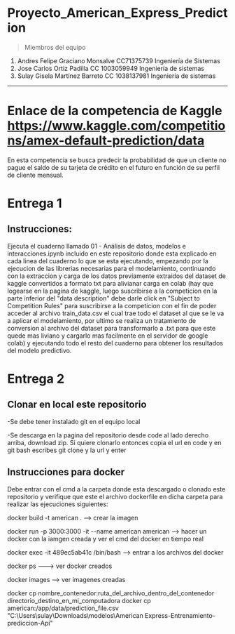 # Proyecto_American_Express_Prediction

>Miembros del equipo
1. Andres Felipe Graciano Monsalve CC71375739 Ingeniería de Sistemas
2. Jose Carlos Ortiz Padilla CC 1003059949 Ingeniería de sistemas
3. Sulay Gisela Martínez Barreto CC 1038137981 Ingeniería de sistemas
-------------
# Enlace de la competencia de Kaggle https://www.kaggle.com/competitions/amex-default-prediction/data
En esta competencia se busca predecir la probabilidad de que un cliente no pague el saldo de su tarjeta de crédito en el futuro en función de su perfil de cliente mensual.

# Entrega 1
## Instrucciones:
Ejecuta el cuaderno llamado 01 - Análisis de datos, modelos e interacciones.ipynb incluido en este repositorio donde esta explicado en cada linea del cuaderno lo que se esta ejecutando, empezando por la ejecucion de las librerias necesarias para el modelamiento, continuando con la extraccion y carga de los datos previamente extraidos del dataset de kaggle convertidos a formato txt para alivianar carga en colab (hay que logearse en la pagina de kaggle, luego suscribirse a la competicion en la parte inferior del "data description" debe darle click en "Subject to Competition Rules" para suscribirse a la competicion con el fin de poder acceder al archivo train_data.csv el cual trae todo el dataset al que se le va a aplicar el modelamiento, por ultimo se realiza un tratamiento de conversion al archivo del dataset para transformarlo a .txt para que este quede mas liviano y cargarlo mas facilmente en el servidor de google colab) y ejecutando todo el resto del cuaderno para obtener los resultados del modelo predictivo.


# Entrega 2
## Clonar en local este repositorio
-Se debe tener instalado git en el equipo local

-Se descarga en la pagina del repositorio desde code al lado derecho arriba, download zip. Si quiere clonarlo entonces copia el url en code y en git bash escribes git clone y la url y enter

## Instrucciones para docker
Debe entrar con el cmd a la carpeta donde esta descargado o clonado este repositorio y verifique que este el archivo dockerfile en dicha carpeta para realizar las ejecuciones siguientes:

docker build -t american . --> crear la imagen

docker run -p 3000:3000 -it --name american american --> hacer un docker con la iamgen creada y ver el cmd del docker en tiempo real

docker exec -it 489ec5ab41c /bin/bash --> entrar a los archivos del docker

docker ps ---> ver docker creados

docker images --> ver imagenes creadas

docker cp nombre_contenedor:ruta_del_archivo_dentro_del_contenedor directorio_destino_en_mi_computadora 
docker cp american:/app/data/prediction_file.csv "C:\Users\sulay\Downloads\modelos\American Express-Entrenamiento-prediccion-Api"
